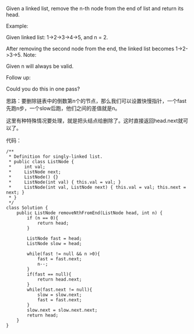 Given a linked list, remove the n-th node from the end of list and return its head.

Example:

Given linked list: 1->2->3->4->5, and n = 2.

After removing the second node from the end, the linked list becomes 1->2->3->5.
Note:

Given n will always be valid.

Follow up:

Could you do this in one pass?


思路：要删除链表中的倒数第n个的节点，那么我们可以设置快慢指针，一个fast先跑n步，一个slow后跑，他们之间的差值就是n。

这里有种特殊情况要处理，就是把头结点给删除了。这时直接返回head.next就可以了。

代码：
```
/**
 * Definition for singly-linked list.
 * public class ListNode {
 *     int val;
 *     ListNode next;
 *     ListNode() {}
 *     ListNode(int val) { this.val = val; }
 *     ListNode(int val, ListNode next) { this.val = val; this.next = next; }
 * }
 */
class Solution {
    public ListNode removeNthFromEnd(ListNode head, int n) {
        if (n == 0){
            return head;
        }
        
        ListNode fast = head;
        ListNode slow = head;
        
        while(fast != null && n >0){
            fast = fast.next;
            n--;
        }
        if(fast == null){
            return head.next;
        }
        while(fast.next != null){
            slow = slow.next;
            fast = fast.next;
        }
        slow.next = slow.next.next;
        return head;
    }
}
```